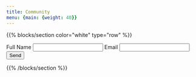 ```yaml
---
title: Community
menu: {main: {weight: 40}}
---
```

{{% blocks/section color="white" type="row" %}}
<form action="https://fabform.io/f/pFPStcS" method="post">
  <label for="fullName">Full Name</label>
  <input name="fullName" type="text" required>
  <label for="email">Email</label>
  <input name="email" type="email" required>
  <button type="submit">Send</button>
</form>
{{% /blocks/section %}}
